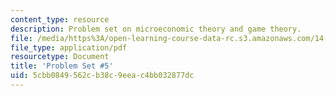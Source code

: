 ```yaml
---
content_type: resource
description: Problem set on microeconomic theory and game theory.
file: /media/https%3A/open-learning-course-data-rc.s3.amazonaws.com/14-122-microeconomic-theory-ii-fall-2002/5cbb0849562cb38c9eeac4bb032877dc_ps5q.pdf
file_type: application/pdf
resourcetype: Document
title: 'Problem Set #5'
uid: 5cbb0849-562c-b38c-9eea-c4bb032877dc
---
```


